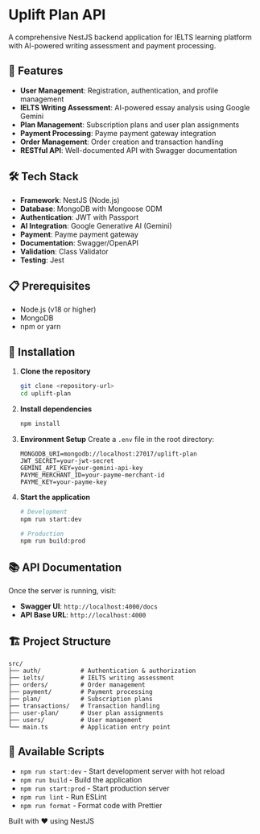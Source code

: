 # Uplift Plan API

A comprehensive NestJS backend application for IELTS learning platform with AI-powered writing assessment and payment processing.

## 🚀 Features

- **User Management**: Registration, authentication, and profile management
- **IELTS Writing Assessment**: AI-powered essay analysis using Google Gemini
- **Plan Management**: Subscription plans and user plan assignments
- **Payment Processing**: Payme payment gateway integration
- **Order Management**: Order creation and transaction handling
- **RESTful API**: Well-documented API with Swagger documentation

## 🛠️ Tech Stack

- **Framework**: NestJS (Node.js)
- **Database**: MongoDB with Mongoose ODM
- **Authentication**: JWT with Passport
- **AI Integration**: Google Generative AI (Gemini)
- **Payment**: Payme payment gateway
- **Documentation**: Swagger/OpenAPI
- **Validation**: Class Validator
- **Testing**: Jest

## 📋 Prerequisites

- Node.js (v18 or higher)
- MongoDB
- npm or yarn

## 🔧 Installation

1. **Clone the repository**

   ```bash
   git clone <repository-url>
   cd uplift-plan
   ```

2. **Install dependencies**

   ```bash
   npm install
   ```

3. **Environment Setup**
   Create a `.env` file in the root directory:

   ```env
   MONGODB_URI=mongodb://localhost:27017/uplift-plan
   JWT_SECRET=your-jwt-secret
   GEMINI_API_KEY=your-gemini-api-key
   PAYME_MERCHANT_ID=your-payme-merchant-id
   PAYME_KEY=your-payme-key
   ```

4. **Start the application**

   ```bash
   # Development
   npm run start:dev

   # Production
   npm run build:prod
   ```

## 📚 API Documentation

Once the server is running, visit:

- **Swagger UI**: `http://localhost:4000/docs`
- **API Base URL**: `http://localhost:4000`

## 🏗️ Project Structure

```
src/
├── auth/           # Authentication & authorization
├── ielts/          # IELTS writing assessment
├── orders/         # Order management
├── payment/        # Payment processing
├── plan/           # Subscription plans
├── transactions/   # Transaction handling
├── user-plan/      # User plan assignments
├── users/          # User management
└── main.ts         # Application entry point
```

## 📝 Available Scripts

- `npm run start:dev` - Start development server with hot reload
- `npm run build` - Build the application
- `npm run start:prod` - Start production server
- `npm run lint` - Run ESLint
- `npm run format` - Format code with Prettier

Built with ❤️ using NestJS
